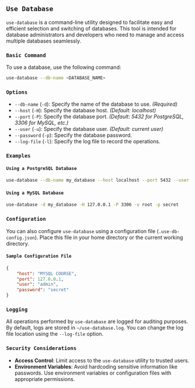 ## `Use Database`

`use-database` is a command-line utility designed to facilitate easy and efficient selection and switching of databases. This tool is intended for database administrators and developers who need to manage and access multiple databases seamlessly.

### `Basic Command`

To use a database, use the following command:

```bash
use-database --db-name <DATABASE_NAME>
```

### `Options`

- `--db-name` (`-d`): Specify the name of the database to use. *(Required)*
- `--host` (`-H`): Specify the database host. *(Default: localhost)*
- `--port` (`-P`): Specify the database port. *(Default: 5432 for PostgreSQL, 3306 for MySQL, etc.)*
- `--user` (`-u`): Specify the database user. *(Default: current user)*
- `--password` (`-p`): Specify the database password.
- `--log-file` (`-l`): Specify the log file to record the operations.

### `Examples`

#### `Using a PostgreSQL Database`

```bash
use-database --db-name my_database --host localhost --port 5432 --user admin --password secret
```

#### `Using a MySQL Database`

```bash
use-database -d my_database -H 127.0.0.1 -P 3306 -u root -p secret
```

### `Configuration`

You can also configure `use-database` using a configuration file (`.use-db-config.json`). Place this file in your home directory or the current working directory.

#### `Sample Configuration File`

```json
{
    "host": "MYSQL COURSE",
    "port": 127.0.0.1,
    "user": "admin",
    "password": "secret"
}
```

### `Logging`

All operations performed by `use-database` are logged for auditing purposes. By default, logs are stored in `~/use-database.log`. You can change the log file location using the `--log-file` option.

### `Security Considerations`

- **Access Control**: Limit access to the `use-database` utility to trusted users.
- **Environment Variables**: Avoid hardcoding sensitive information like passwords. Use environment variables or configuration files with appropriate permissions.